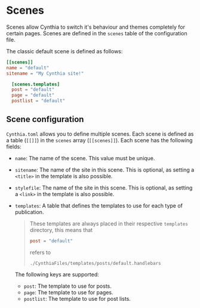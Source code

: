# Scenes

Scenes allow Cynthia to switch it's behaviour and themes completely for certain pages.
Scenes are defined in the `scenes` table of the configuration file.

The classic default scene is defined as follows:

```toml
[[scenes]]
name = "default"
sitename = "My Cynthia site!"

  [scenes.templates]
  post = "default"
  page = "default"
  postlist = "default"
```

## Scene configuration

`Cynthia.toml` allows you to define multiple scenes.
Each scene is defined as a table (`[[]]`) in the `scenes` array (`[[scenes]]`).
Each scene has the following fields:

- `name`: The name of the scene. This value must be unique.

- `sitename`: The name of the site in this scene.
  This is optional, as setting a `<title>` in the template is also possible.

- `stylefile`: The name of the site in this scene.
  This is optional, as setting a `<link>` in the template is also possible.

- `templates`:
  A table that defines the templates to use for each type of publication.
  
  > These templates are always placed in their respective `templates` directory,
  > this means that
  > 
  > ```toml
  > post = "default"
  > ```
  > 
  > refers to
  > 
  > ```path
  > ./CynthiaFiles/templates/posts/default.handlebars
  > ```
  
  The following keys are supported:
  
  - `post`: The template to use for posts.
  - `page`: The template to use for pages.
  - `postlist`: The template to use for post lists.
